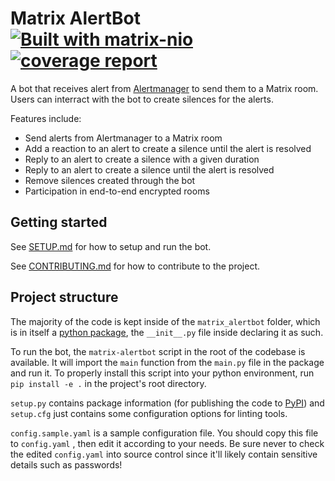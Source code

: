 # Matrix AlertBot [![Built with matrix-nio](https://img.shields.io/badge/built%20with-matrix--nio-brightgreen)](https://github.com/poljar/matrix-nio) [![coverage report](https://gitlab.domainepublic.net/Neutrinet/matrix-alertbot/badges/master/coverage.svg)](https://gitlab.domainepublic.net/Neutrinet/matrix-alertbot/-/commits/master) 

A bot that receives alert from [Alertmanager](https://prometheus.io/docs/alerting/latest/alertmanager) to send them to a Matrix room. Users can interract with the bot to create silences for the alerts.

Features include:

* Send alerts from Alertmanager to a Matrix room
* Add a reaction to an alert to create a silence until the alert is resolved
* Reply to an alert to create a silence with a given duration
* Reply to an alert to create a silence until the alert is resolved
* Remove silences created through the bot
* Participation in end-to-end encrypted rooms

## Getting started

See [SETUP.md](SETUP.md) for how to setup and run the bot.

See [CONTRIBUTING.md](CONTRIBUTING.md) for how to contribute to the project.

## Project structure

The majority of the code is kept inside of the `matrix_alertbot` folder, which
is in itself a [python package](https://docs.python.org/3/tutorial/modules.html), 
the `__init__.py` file inside declaring it as such.

To run the bot, the `matrix-alertbot` script in the root of the codebase is
available. It will import the `main` function from the `main.py` file in the
package and run it. To properly install this script into your python environment, 
run `pip install -e .` in the project's root directory.

`setup.py` contains package information (for publishing the code to
[PyPI](https://pypi.org)) and `setup.cfg` just contains some configuration
options for linting tools.

`config.sample.yaml` is a sample configuration file. You should copy this file to `config.yaml` , then edit it according to
your needs. Be sure never to check the edited `config.yaml` into source control
since it'll likely contain sensitive details such as passwords!
